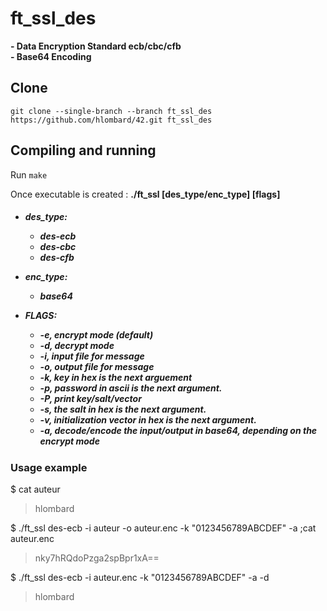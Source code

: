 # ft_ssl_des


**- Data Encryption Standard ecb/cbc/cfb**
<br>
**- Base64 Encoding**


## Clone

``` git clone --single-branch --branch ft_ssl_des https://github.com/hlombard/42.git ft_ssl_des ```

## Compiling and running

Run `make`

Once executable is created : **./ft_ssl [des_type/enc_type] [flags]**

<h5>

- **des_type:**

    - des-ecb
	- des-cbc
	- des-cfb

- **enc_type:**

    - base64


- **FLAGS:**

    - -e, encrypt mode (default)
	- -d, decrypt mode
	- -i, input file for message
	- -o, output file for message
	- -k, key in hex is the next arguement
	- -p, password in ascii is the next argument.
	- -P, print key/salt/vector
	- -s, the salt in hex is the next argument.
	- -v, initialization vector in hex is the next argument.
	- -a, decode/encode the input/output in base64, depending on the encrypt mode
	
### Usage example

$ cat auteur
> hlombard

$ ./ft_ssl des-ecb -i auteur -o auteur.enc -k "0123456789ABCDEF" -a ;cat auteur.enc
> nky7hRQdoPzga2spBpr1xA==

$ ./ft_ssl des-ecb -i auteur.enc -k "0123456789ABCDEF" -a -d
> hlombard

